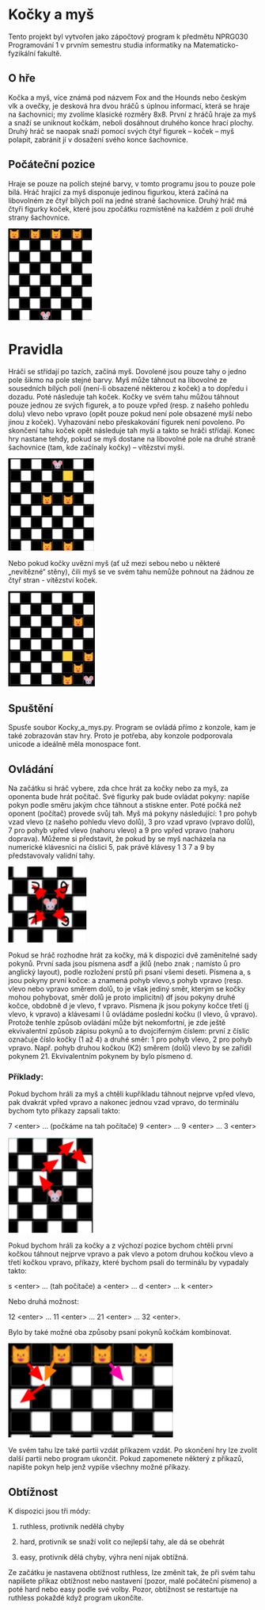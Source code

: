 # Kočky a myš 
Tento projekt byl vytvořen jako zápočtový program k předmětu NPRG030 Programování 1 v prvním semestru studia informatiky na Matematicko-fyzikální fakultě.
## O hře
Kočka a myš, více známá pod názvem Fox and the Hounds nebo českým vlk a ovečky, je desková hra
dvou hráčů s úplnou informací, která se hraje na šachovnici; my zvolíme klasické rozměry 8x8. První
z hráčů hraje za myš a snaží se uniknout kočkám, neboli dosáhnout druhého konce hrací plochy. Druhý
hráč se naopak snaží pomocí svých čtyř figurek – koček – myš polapit, zabránit jí v dosažení svého konce
šachovnice.
## Počáteční pozice
Hraje se pouze na polích stejné barvy, v tomto programu jsou to pouze pole bílá.
Hráč hrající za myš disponuje jedinou figurkou, která začíná na libovolném ze čtyř
bílých polí na jedné straně šachovnice. Druhý hráč má čtyři figurky koček, které
jsou zpočátku rozmístěné na každém z polí druhé strany šachovnice.

![alt text](images/initial-position.png)

# Pravidla
Hráči se střídají po tazích, začíná myš. Dovolené jsou pouze tahy o jedno pole
šikmo na pole stejné barvy.
Myš může táhnout na libovolné ze sousedních bílých polí (není-li obsazené některou z koček) a to
dopředu i dozadu. Poté následuje tah koček.
Kočky ve svém tahu můžou táhnout pouze jednou ze svých figurek, a to pouze vpřed (resp. z našeho
pohledu dolu) vlevo nebo vpravo (opět pouze pokud není pole obsazené myší nebo jinou
z koček). Vyhazování nebo přeskakování figurek není povoleno. Po skončení tahu koček opět následuje
tah myši a takto se hráči střídají.
Konec hry nastane tehdy, pokud se myš dostane na libovolné pole na druhé straně šachovnice (tam,
kde začínaly kočky) – vítězství myši.

![alt text](images/mouse-victory.png)

Nebo pokud kočky uvězní myš (ať už mezi sebou nebo u
některé „nevítězné“ stěny), čili myš se ve svém tahu nemůže pohnout na žádnou ze čtyř stran - vítězství koček.

![alt text](images/cats-victory.png)

## Spuštění
Spusťe soubor Kocky_a_mys.py. Program se ovládá přímo z konzole, kam je také zobrazován stav hry. 
Proto je potřeba, aby konzole podporovala unicode a ideálně měla monospace font. 
## Ovládání
Na začátku si hráč vybere, zda chce hrát za kočky nebo za myš, za oponenta
bude hrát počítač. Své figurky pak bude ovládat pokyny: napíše pokyn podle
směru jakým chce táhnout a stiskne enter. Poté počká než oponent (počítač)
provede svůj tah.
Myš má pokyny následující: 1 pro pohyb vzad vlevo (z našeho pohledu vlevo
dolů), 3 pro vzad vpravo (vpravo dolů), 7 pro pohyb vpřed vlevo (nahoru vlevo)
a 9 pro vpřed vpravo (nahoru doprava). Můžeme si představit, že pokud by se
myš nacházela na numerické klávesnici na číslici 5, pak právě klávesy 1 3 7 a 9
by představovaly validní tahy.

![alt text](images/mouse-movements.png)

Pokud se hráč rozhodne hrát za kočky, má k dispozici dvě zaměnitelné sady pokynů. První sada jsou
písmena asdf a jklů (nebo znak ; namísto ů pro anglický layout), podle rozložení prstů při psaní všemi
deseti. Písmena a, s jsou pokyny první kočce: a znamená pohyb vlevo,s pohyb vpravo (resp. vlevo nebo
vpravo směrem dolů, to je však jediný směr, kterým se kočky mohou pohybovat, směr dolů je proto
implicitní) df jsou pokyny druhé kočce, obdobně d je vlevo, f vpravo. Písmena jk jsou pokyny kočce třetí
(j vlevo, k vpravo) a klávesami l ů ovládáme poslední kočku (l vlevo, ů vpravo).
Protože tenhle způsob ovládání může být nekomfortní, je zde ještě ekvivalentní způsob zápisu pokynů
a to dvojciferným číslem: první z číslic označuje číslo kočky (1 až 4) a druhé směr: 1 pro pohyb vlevo, 2
pro pohyb vpravo. Např. pohyb druhou kočkou (K2) směrem (dolů) vlevo by se zařídil pokynem 21.
Ekvivalentním pokynem by bylo písmeno d.
### Příklady:
Pokud bychom hráli za myš a chtěli kupříkladu táhnout nejprve vpřed vlevo,
pak dvakrát vpřed vpravo a nakonec jednou vzad vpravo, do
terminálu bychom tyto příkazy zapsali takto:

7 \<enter\> … (počkáme na tah počítače) 9 \<enter\> … 9 \<enter\> … 3 \<enter\>

![alt text](images/mouse-movement-example.png)

Pokud bychom hráli za kočky a
z výchozí pozice bychom chtěli první kočkou táhnout
nejprve vpravo a pak vlevo a potom druhou kočkou vlevo a
třetí kočkou vpravo, příkazy, které bychom psali do
terminálu by vypadaly takto:

s \<enter\> … (tah počítače) a \<enter\> … d \<enter\> … k \<enter\>

Nebo druhá možnost: 

12 \<enter\> … 11 \<enter\> … 21 \<enter\> … 32 \<enter\>. 

Bylo by také možné oba
způsoby psaní pokynů kočkám kombinovat.

![alt text](images/cat-movement-example.png)

Ve svém tahu lze také partii vzdát příkazem vzdát. Po skončení hry lze zvolit další partii nebo program
ukončit. Pokud zapomenete některý z příkazů, napište pokyn help jenž vypíše všechny možné příkazy.
## Obtížnost
K dispozici jsou tři módy: 

1) ruthless, protivník nedělá chyby

2) hard, protivník se snaží volit co nejlepší tahy, ale dá se obehrát

3) easy, protivník dělá chyby, výhra není nijak obtížná.

Ze začátku je nastavena obtížnost ruthless, lze změnit tak, že při svém tahu napíšete příkaz obtížnost nebo nastavení 
(pozor, malé počáteční písmeno) a poté hard nebo easy podle své volby. Pozor, obtížnost se restartuje na
ruthless pokaždé když program ukončíte.
